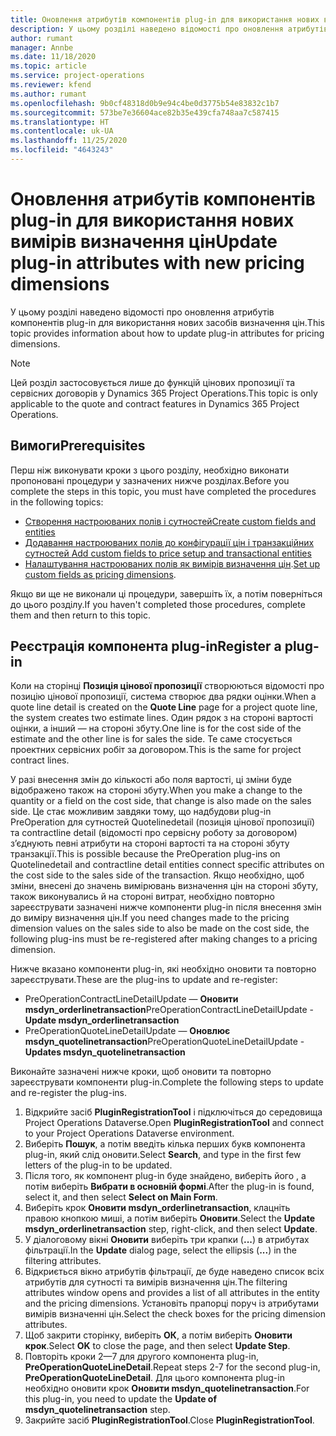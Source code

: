 ```yaml
---
title: Оновлення атрибутів компонентів plug-in для використання нових вимірів визначення цін
description: У цьому розділі наведено відомості про оновлення атрибутів компонентів plug-in для використання нових засобів визначення цін.
author: rumant
manager: Annbe
ms.date: 11/18/2020
ms.topic: article
ms.service: project-operations
ms.reviewer: kfend
ms.author: rumant
ms.openlocfilehash: 9b0cf48318d0b9e94c4be0d3775b54e83832c1b7
ms.sourcegitcommit: 573be7e36604ace82b35e439cfa748aa7c587415
ms.translationtype: HT
ms.contentlocale: uk-UA
ms.lasthandoff: 11/25/2020
ms.locfileid: "4643243"
---
```

# <a name="update-plug-in-attributes-with-new-pricing-dimensions"></a><span data-ttu-id="2c0aa-103">Оновлення атрибутів компонентів plug-in для використання нових вимірів визначення цін</span><span class="sxs-lookup"><span data-stu-id="2c0aa-103">Update plug-in attributes with new pricing dimensions</span></span>

<span data-ttu-id="2c0aa-104">У цьому розділі наведено відомості про оновлення атрибутів компонентів plug-in для використання нових засобів визначення цін.</span><span class="sxs-lookup"><span data-stu-id="2c0aa-104">This topic provides information about how to update plug-in attributes for pricing dimensions.</span></span>

> [!NOTE]
> <span data-ttu-id="2c0aa-105">Цей розділ застосовується лише до функцій цінових пропозиції та сервісних договорів у Dynamics 365 Project Operations.</span><span class="sxs-lookup"><span data-stu-id="2c0aa-105">This topic is only applicable to the quote and contract features in Dynamics 365 Project Operations.</span></span>

## <a name="prerequisites"></a><span data-ttu-id="2c0aa-106">Вимоги</span><span class="sxs-lookup"><span data-stu-id="2c0aa-106">Prerequisites</span></span>
<span data-ttu-id="2c0aa-107">Перш ніж виконувати кроки з цього розділу, необхідно виконати пропоновані процедури у зазначених нижче розділах.</span><span class="sxs-lookup"><span data-stu-id="2c0aa-107">Before you complete the steps in this topic, you must have completed the procedures in the following topics:</span></span>

  - [<span data-ttu-id="2c0aa-108">Створення настроюваних полів і сутностей</span><span class="sxs-lookup"><span data-stu-id="2c0aa-108">Create custom fields and entities</span></span>](create-custom-fields-entities-pricing-dimensions.md) 
  - [<span data-ttu-id="2c0aa-109">Додавання настроюваних полів до конфігурації цін і транзакційних сутностей </span><span class="sxs-lookup"><span data-stu-id="2c0aa-109">Add custom fields to price setup and transactional entities</span></span>](add-custom-fields-price-setup-transactional-entities.md)
  - <span data-ttu-id="2c0aa-110">[Налаштування настроюваних полів як вимірів визначення цін](set-up-custom-fields-pricing-dimensions.md).</span><span class="sxs-lookup"><span data-stu-id="2c0aa-110">[Set up custom fields as pricing dimensions](set-up-custom-fields-pricing-dimensions.md).</span></span> 
  
<span data-ttu-id="2c0aa-111">Якщо ви ще не виконали ці процедури, завершіть їх, а потім поверніться до цього розділу.</span><span class="sxs-lookup"><span data-stu-id="2c0aa-111">If you haven't completed those procedures, complete them and then return to this topic.</span></span>

## <a name="register-a-plug-in"></a><span data-ttu-id="2c0aa-112">Реєстрація компонента plug-in</span><span class="sxs-lookup"><span data-stu-id="2c0aa-112">Register a plug-in</span></span>
<span data-ttu-id="2c0aa-113">Коли на сторінці **Позиція цінової пропозиції** створюються відомості про позицію цінової пропозиції, система створює два рядки оцінки.</span><span class="sxs-lookup"><span data-stu-id="2c0aa-113">When a quote line detail is created on the **Quote Line** page for a project quote line, the system creates two estimate lines.</span></span> <span data-ttu-id="2c0aa-114">Один рядок з на стороні вартості оцінки, а інший — на стороні збуту.</span><span class="sxs-lookup"><span data-stu-id="2c0aa-114">One line is for the cost side of the estimate and the other line is for sales the side.</span></span> <span data-ttu-id="2c0aa-115">Те саме стосується проектних сервісних робіт за договором.</span><span class="sxs-lookup"><span data-stu-id="2c0aa-115">This is the same  for project contract lines.</span></span>

<span data-ttu-id="2c0aa-116">У разі внесення змін до кількості або поля вартості, ці зміни буде відображено також на стороні збуту.</span><span class="sxs-lookup"><span data-stu-id="2c0aa-116">When you make a change to the quantity or a field on the cost side, that change is also made on the sales side.</span></span> <span data-ttu-id="2c0aa-117">Це стає можливим завдяки тому, що надбудови plug-in PreOperation для сутностей Quotelinedetail (позиція цінової пропозиції) та contractline detail (відомості про сервісну роботу за договором) з’єднують певні атрибути на стороні вартості та на стороні збуту транзакції.</span><span class="sxs-lookup"><span data-stu-id="2c0aa-117">This is possible because the PreOperation plug-ins on Quotelinedetail and contractline detail entities connect specific attributes on the cost side to the sales side of the transaction.</span></span> <span data-ttu-id="2c0aa-118">Якщо необхідно, щоб зміни, внесені до значень вимірювань визначення цін на стороні збуту, також виконувались й на стороні витрат, необхідно повторно зареєструвати зазначені нижче компоненти plug-in після внесення змін до виміру визначення цін.</span><span class="sxs-lookup"><span data-stu-id="2c0aa-118">If you need changes made to the pricing dimension values on the sales side to also be made on the cost side, the following plug-ins must be re-registered after making changes to a pricing dimension.</span></span>

<span data-ttu-id="2c0aa-119">Нижче вказано компоненти plug-in, які необхідно оновити та повторно зареєструвати.</span><span class="sxs-lookup"><span data-stu-id="2c0aa-119">These are the plug-ins to update and re-register:</span></span>

- <span data-ttu-id="2c0aa-120">PreOperationContractLineDetailUpdate — **Оновити msdyn_orderlinetransaction**</span><span class="sxs-lookup"><span data-stu-id="2c0aa-120">PreOperationContractLineDetailUpdate - **Update msdyn_orderlinetransaction**</span></span>
- <span data-ttu-id="2c0aa-121">PreOperationQuoteLineDetailUpdate — **Оновлює msdyn_quotelinetransaction**</span><span class="sxs-lookup"><span data-stu-id="2c0aa-121">PreOperationQuoteLineDetailUpdate - **Updates msdyn_quotelinetransaction**</span></span>

<span data-ttu-id="2c0aa-122">Виконайте зазначені нижче кроки, щоб оновити та повторно зареєструвати компоненти plug-in.</span><span class="sxs-lookup"><span data-stu-id="2c0aa-122">Complete the following steps to update and re-register the plug-ins.</span></span>

1. <span data-ttu-id="2c0aa-123">Відкрийте засіб **PluginRegistrationTool** і підключіться до середовища Project Operations Dataverse.</span><span class="sxs-lookup"><span data-stu-id="2c0aa-123">Open **PluginRegistrationTool** and connect to your Project Operations Dataverse environment.</span></span>
2. <span data-ttu-id="2c0aa-124">Виберіть **Пошук**, а потім введіть кілька перших букв компонента plug-in, який слід оновити.</span><span class="sxs-lookup"><span data-stu-id="2c0aa-124">Select **Search**, and type in the first few letters of the plug-in to be updated.</span></span>
3. <span data-ttu-id="2c0aa-125">Після того, як компонент plug-in буде знайдено, виберіть його , а потім виберіть **Вибрати в основній формі**.</span><span class="sxs-lookup"><span data-stu-id="2c0aa-125">After the plug-in is found, select it, and then select **Select on Main Form**.</span></span>
4. <span data-ttu-id="2c0aa-126">Виберіть крок **Оновити msdyn_orderlinetransaction**, клацніть правою кнопкою миші, а потім виберіть **Оновити**.</span><span class="sxs-lookup"><span data-stu-id="2c0aa-126">Select the **Update msdyn_orderlinetransaction** step, right-click, and then select **Update**.</span></span>
5. <span data-ttu-id="2c0aa-127">У діалоговому вікні **Оновити** виберіть три крапки (**...**) в атрибутах фільтрації.</span><span class="sxs-lookup"><span data-stu-id="2c0aa-127">In the **Update** dialog page, select the ellipsis (**...**) in the filtering attributes.</span></span>
6. <span data-ttu-id="2c0aa-128">Відкриється вікно атрибутів фільтрації, де буде наведено список всіх атрибутів для сутності та вимірів визначення цін.</span><span class="sxs-lookup"><span data-stu-id="2c0aa-128">The filtering attributes window opens and provides a list of all attributes in the entity and the pricing dimensions.</span></span> <span data-ttu-id="2c0aa-129">Установіть прапорці поруч із атрибутами вимірів визначенні цін.</span><span class="sxs-lookup"><span data-stu-id="2c0aa-129">Select the check boxes for the pricing dimension attributes.</span></span>
7. <span data-ttu-id="2c0aa-130">Щоб закрити сторінку, виберіть **ОК**, а потім виберіть **Оновити крок**.</span><span class="sxs-lookup"><span data-stu-id="2c0aa-130">Select **OK** to close the page, and then select **Update Step**.</span></span>
8. <span data-ttu-id="2c0aa-131">Повторіть кроки 2—7 для другого компонента plug-in, **PreOperationQuoteLineDetail**.</span><span class="sxs-lookup"><span data-stu-id="2c0aa-131">Repeat steps 2-7 for the second plug-in, **PreOperationQuoteLineDetail**.</span></span> <span data-ttu-id="2c0aa-132">Для цього компонента plug-in необхідно оновити крок **Оновити msdyn_quotelinetransaction**.</span><span class="sxs-lookup"><span data-stu-id="2c0aa-132">For this plug-in, you need to update the **Update of msdyn_quotelinetransaction** step.</span></span>
9. <span data-ttu-id="2c0aa-133">Закрийте засіб **PluginRegistrationTool**.</span><span class="sxs-lookup"><span data-stu-id="2c0aa-133">Close **PluginRegistrationTool**.</span></span>
